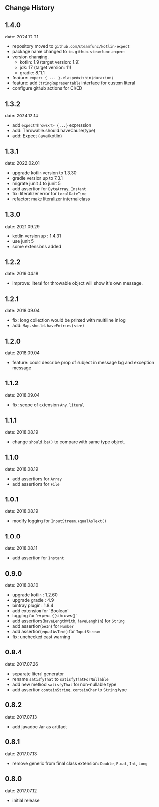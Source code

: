 ## Change History

## 1.4.0

date: 2024.12.21

- repository moved to `github.com/steamfunc/kotlin-expect`
- package name changed to `io.github.steamfunc.expect`
- version changing.
    - kotlin: 1.9 (target version: 1.9)
    - jdk: 17 (target version: 11)
    - gradle: 8.11.1
- feature: `expect { ... }.elaspedWithin(duration)`
- feature: add `StringRepresentable` interface for custom literal
- configure github actions for CI/CD

## 1.3.2

date: 2024.12.14

- add `expectThrows<T> {...}` expression
- add: Throwable.should.haveCause(type)
- add: Expect<Duration> (java/kotlin)

## 1.3.1

date: 2022.02.01

- upgrade kotlin version to 1.3.30
- gradle version up to 7.3.1
- migrate junit 4 to junit 5
- add assertion for `ByteArray`, `Instant`
- fix: literalizer error for `LocalDateTime`
- refactor: make literalizer internal class

## 1.3.0

date: 2021.09.29

- kotlin version up : 1.4.31
- use junit 5
- some extensions added

## 1.2.2

date: 2019.04.18

- improve: literal for throwable object will show it's own message.

## 1.2.1

date: 2018.09.04

- fix: long collection would be printed with multiline in log
- add: `Map.should.haveEntries(size)`

## 1.2.0

date: 2018.09.04

- feature: could describe prop of subject in message log and exception message

## 1.1.2

date: 2018.09.04

- fix: scope of extension `Any.literal`

## 1.1.1

date: 2018.08.19

- change `should.be()` to compare with same type object.

## 1.1.0

date: 2018.08.19

- add assertions for `Array`
- add assertions for `File`

## 1.0.1

date: 2018.08.19

- modify logging for `InputStream.equalAsText()`

## 1.0.0

date: 2018.08.11

- add assertion for `Instant`

## 0.9.0

date: 2018.08.10

- upgrade kotlin : 1.2.60
- upgrade gradle : 4.9
- bintray plugin : 1.8.4
- add extension for 'Boolean'
- logging for 'expect { }.throws()'
- add assertions(`haveLengthWith`, `haveLenghIn`) for `String`
- add assertion(`beIn`) for `Number`
- add assertion(`equalAsText`)  for `InputStream`
- fix: unchecked cast warning

## 0.8.4

date: 2017.07.26

- separate literal generator
- rename `satisfyThat` to `satisfyThatForNullable`
- add new method `satisfyThat` for non-nullable type
- add assertion `containString`, `containChar` to `String` type

## 0.8.2

date: 2017.07.13

- add javadoc Jar as artifact

## 0.8.1

date: 2017.07.13

- remove generic from final class extension: `Double`, `Float`, `Int`, `Long`

## 0.8.0

date: 2017.07.12

- initial release
